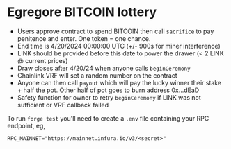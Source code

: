 # Egregore BITCOIN lottery

- Users approve contract to spend BITCOIN then call `sacrifice` to pay penitence and enter. One token = one chance.
- End time is 4/20/2024 00:00:00 UTC (+/- 900s for miner interference)
- LINK should be provided before this date to power the drawer (< 2 LINK @ current prices)
- Draw closes after 4/20/24 when anyone calls `beginCeremony`
- Chainlink VRF will set a random number on the contract
- Anyone can then call `payout` which will pay the lucky winner their stake + half the pot. Other half of pot goes to burn address 0x...dEaD
- Safety function for owner to retry `beginCeremony` if LINK was not sufficient or VRF callback failed

To run `forge test` you'll need to create a `.env` file containing your RPC endpoint, eg,

```
RPC_MAINNET="https://mainnet.infura.io/v3/<secret>"
```
